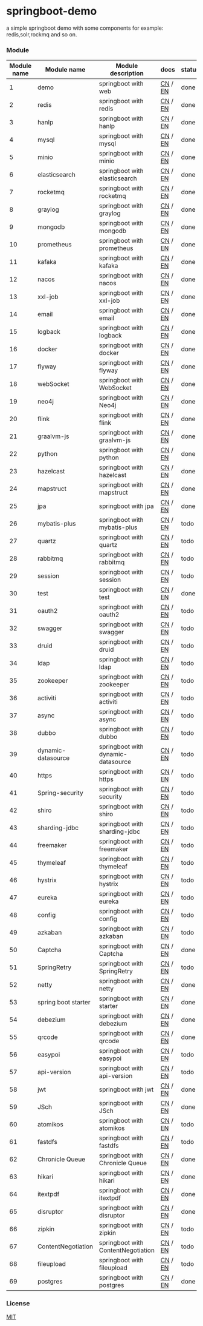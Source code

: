 # springboot-demo

a simple springboot demo with some components for example: redis,solr,rockmq and so on.


###  Module 

| Module name | Module name         | Module description                 | docs                                                                                                                                                                            | status |
|-------------|---------------------|------------------------------------|---------------------------------------------------------------------------------------------------------------------------------------------------------------------------------|--------|
| 1           | demo                | springboot with web                | [CN](http://www.liuhaihua.cn/archives/710149.html) / [EN](https://jxausea.medium.com/%E4%B8%80-create-springboot-module-8ed28523a961)                                           | done   |
| 2           | redis               | springboot with redis              | [CN](http://www.liuhaihua.cn/archives/710158.html) / [EN](https://jxausea.medium.com/springboot-integrated-redis-entry-demo-ea8084843856)                                       | done   |
| 3           | hanlp               | springboot with hanlp              | [CN](http://www.liuhaihua.cn/archives/710210.html) / [EN](https://jxausea.medium.com/springboot-integrated-hanlp-quick-start-demo-d90e0256e2da)                                 | done   |
| 4           | mysql               | springboot with mysql              | [CN](http://www.liuhaihua.cn/archives/710165.html) / [EN](https://jxausea.medium.com/springboot-integrated-mysql-entry-demo-0a94a78bdb60)                                       | done   |
| 5           | minio               | springboot with minio              | [CN](http://www.liuhaihua.cn/archives/710171.html) / [EN](https://jxausea.medium.com/springboot-integrated-minio-quick-start-tutorial-8ef1afe3f9e5)                             | done   |
| 6           | elasticsearch       | springboot with elasticsearch      | [CN](http://www.liuhaihua.cn/archives/710195.html) / [EN](https://jxausea.medium.com/springboot-integrated-elasticsearch-quick-start-demo-cdc17e5380eb)                         | done   |
| 7           | rocketmq            | springboot with rocketmq           | [CN](http://www.liuhaihua.cn/archives/710205.html) / [EN](https://jxausea.medium.com/springboot-integrated-rocketmq-q-quick-start-demo-96aeff8738e7)                            | done   |
| 8           | graylog             | springboot with graylog            | [CN](http://www.liuhaihua.cn/archives/710178.html) / [EN](https://jxausea.medium.com/springboot-integrated-graylog-quick-start-demo-b10b0be04a93)                               | done   |
| 9           | mongodb             | springboot with mongodb            | [CN](http://www.liuhaihua.cn/archives/710188.html) / [EN](https://jxausea.medium.com/springboot-integrated-mongodb-quick-start-demo-78c54e55cc88)                               | done   |
| 10          | prometheus          | springboot with prometheus         | [CN](http://www.liuhaihua.cn/archives/710215.html) / [EN](https://jxausea.medium.com/springboot-integrated-prometheus-quick-start-demo-cdfefd789b48)                            | done   |
| 11          | kafaka              | springboot with kafaka             | [CN](http://www.liuhaihua.cn/archives/710233.html) / [EN](https://jxausea.medium.com/springboot-integrated-kafka-quick-start-demo-c5f217b93336)                                 | done   |
| 12          | nacos               | springboot with nacos              | [CN](http://www.liuhaihua.cn/archives/710246.html) / [EN](https://medium.com/@jxausea/springboot-intergrated-nacos-quick-start-demo-acca4f5cf749)                               | done   |
| 13          | xxl-job             | springboot with xxl-job            | [CN](http://www.liuhaihua.cn/archives/710250.html) / [EN](https://jxausea.medium.com/springboot-integrated-xxl-job-quick-start-demo-36d28da2f6fe)                               | done   |
| 14          | email               | springboot with email              | [CN](http://www.liuhaihua.cn/archives/710258.html) / [EN](https://jxausea.medium.com/springboot-integrated-mail-quick-start-demo-f3001c4c52f3)                                  | done   |
| 15          | logback             | springboot with logback            | [CN](http://www.liuhaihua.cn/archives/710275.html) / [EN](https://jxausea.medium.com/springboot-integrates-logback-to-print-color-logs-0062baeaae43)                            | done   |
| 16          | docker              | springboot with docker             | [CN](http://www.liuhaihua.cn/archives/710227.html) / [EN](https://jxausea.medium.com/springboot-integrated-docker-quick-start-demo-3638a847bf8e)                                | done   |
| 17          | flyway              | springboot with flyway             | [CN](http://www.liuhaihua.cn/archives/710280.html) / [EN](https://jxausea.medium.com/spring-boot-integrated-flyway-quick-start-demo-177e49e5d1ab)                               | done   |
| 18          | webSocket           | springboot with WebSocket          | [CN](http://www.liuhaihua.cn/archives/710240.html) / [EN](https://jxausea.medium.com/springboot-integrated-websocket-quick-start-demo-45c889c42ec3)                             | done   |
| 19          | neo4j               | springboot with Neo4j              | [CN](http://www.liuhaihua.cn/archives/710286.html) / [EN](https://jxausea.medium.com/spring-boot-integrates-neo4j-to-implement-a-simple-knowledge-graph-fca16db05ead)           | done   |
| 20          | flink               | springboot with flink              | [CN](http://www.liuhaihua.cn/archives/710270.html) / [EN](https://jxausea.medium.com/springboot-integrated-flink-quick-start-demo-1f9287770f26)                                 | done   |
| 21          | graalvm-js          | springboot with graalvm-js         | [CN](http://www.liuhaihua.cn/archives/710296.html) / [EN](https://jxausea.medium.com/spring-boot-integrated-graalvm-js-engine-quick-start-demo-5ee370b9b604)                    | done   |
| 22          | python              | springboot with python             | [CN](http://www.liuhaihua.cn/archives/710307.html) / [EN](https://jxausea.medium.com/spring-boot-integrated-python-engine-quick-start-demo-24d3f96cc4aa)                        | done   |
| 23          | hazelcast           | springboot with hazelcast          | [CN](http://www.liuhaihua.cn/archives/710310.html) / [EN](https://jxausea.medium.com/spring-boot-integrated-hazelcast-implements-distributed-cache-8a83d9ba21df)                | done   |
| 24          | mapstruct           | springboot with mapstruct          | [CN](http://www.liuhaihua.cn/archives/710319.html) / [EN](https://jxausea.medium.com/spring-boot-integrated-mapstruct-quick-start-demo-9246a57ed906)                            | done   |
| 25          | jpa                 | springboot with jpa                | [CN](http://www.liuhaihua.cn/archives/710351.html) / [EN](https://jxausea.medium.com/spring-boot-integrated-jpa-quick-start-demo-4ef95dc4b9bb)                                  | done   |
| 26          | mybatis-plus        | springboot with mybatis-plus       | [CN](###) / [EN](###)                                                                                                                                                           | todo   |
| 27          | quartz              | springboot with quartz             | [CN](###) / [EN](###)                                                                                                                                                           | todo   |
| 28          | rabbitmq            | springboot with rabbitmq           | [CN](###) / [EN](###)                                                                                                                                                           | todo   |
| 29          | session             | springboot with session            | [CN](###) / [EN](###)                                                                                                                                                           | todo   |
| 30          | test                | springboot with test               | [CN](http://www.liuhaihua.cn/archives/710395.html) / [EN](https://jxausea.medium.com/spring-boot-unit-testing-quick-start-demo-770ef4a17399) | done   |
| 31          | oauth2              | springboot with oauth2             | [CN](###) / [EN](###)                                                                                                                                                           | todo   |
| 32          | swagger             | springboot with swagger            | [CN](###) / [EN](###)                                                                                                                                                           | todo   |
| 33          | druid               | springboot with druid              | [CN](###) / [EN](###)                                                                                                                                                           | todo   |
| 34          | ldap                | springboot with ldap               | [CN](###) / [EN](###)                                                                                                                                                           | todo   |
| 35          | zookeeper           | springboot with zookeeper          | [CN](###) / [EN](###)                                                                                                                                                           | todo   |
| 36          | activiti            | springboot with activiti           | [CN](###) / [EN](###)                                                                                                                                                           | todo   |
| 37          | async               | springboot with async              | [CN](###) / [EN](###)                                                                                                                                                           | todo   |
| 38          | dubbo               | springboot with dubbo              | [CN](###) / [EN](###)                                                                                                                                                           | todo   |
| 39          | dynamic-datasource  | springboot with dynamic-datasource | [CN](###) / [EN](###)                                                                                                                                                           | todo   |
| 40          | https               | springboot with https              | [CN](###) / [EN](###)                                                                                                                                                           | todo   |
| 41          | Spring-security     | springboot with security           | [CN](###) / [EN](###)                                                                                                                                                           | todo   |
| 42          | shiro               | springboot with shiro              | [CN](###) / [EN](###)                                                                                                                                                           | todo   |
| 43          | sharding-jdbc       | springboot with sharding-jdbc      | [CN](###) / [EN](###)                                                                                                                                                           | todo   |
| 44          | freemaker           | springboot with freemaker          | [CN](###) / [EN](###)                                                                                                                                                           | todo   |
| 45          | thymeleaf           | springboot with thymeleaf          | [CN](###) / [EN](###)                                                                                                                                                           | todo   |
| 46          | hystrix             | springboot with hystrix            | [CN](###) / [EN](###)                                                                                                                                                           | todo   |
| 47          | eureka              | springboot with eureka             | [CN](###) / [EN](###)                                                                                                                                                           | todo   |
| 48          | config              | springboot with config             | [CN](###) / [EN](###)                                                                                                                                                           | todo   |
| 49          | azkaban             | springboot with azkaban            | [CN](###) / [EN](###)                                                                                                                                                           | todo   |
| 50          | Captcha             | springboot with Captcha            | [CN](http://www.liuhaihua.cn/archives/710384.html) / [EN](https://jxausea.medium.com/spring-boot-integrates-aj-captcha-to-implement-sliding-verification-code-function-ed32fabcf7d9)  | done   |
| 51          | SpringRetry         | springboot with SpringRetry        | [CN](###) / [EN](###)                                                                                                                                                           | todo   |
| 52          | netty               | springboot with netty              | [CN](http://www.liuhaihua.cn/archives/710299.html) / [EN](https://jxausea.medium.com/spring-boot-intergratd-netty-implements-websocket-communication-2302e09cf748)              | done   |
| 53          | spring boot starter | springboot with starter            | [CN](http://www.liuhaihua.cn/archives/710303.html) / [EN](https://jxausea.medium.com/how-to-make-your-custom-spring-boot-starter-component-b6b88bc47415)                        | done   |
| 54          | debezium            | springboot with debezium           | [CN](http://www.liuhaihua.cn/archives/710327.html) / [EN](https://jxausea.medium.com/spring-boot-integrated-debezium-quick-start-demo-cbbc6fa8a16f)                             | done   |
| 55          | qrcode              | springboot with qrcode             | [CN](http://www.liuhaihua.cn/archives/710338.html) / [EN](https://jxausea.medium.com/spring-boot-integrates-zxing-to-implement-the-function-of-generating-qr-codes-2db3209b80e7) | done   |
| 56          | easypoi             | springboot with easypoi            | [CN](###) / [EN](###)                                                                                                                                                           | todo   |
| 57          | api-version         | springboot with api-version        | [CN](###) / [EN](###)                                                                                                                                                           | todo   |
| 58          | jwt                 | springboot with jwt                | [CN](http://www.liuhaihua.cn/archives/710374.html) / [EN](https://jxausea.medium.com/spring-boot-integrated-jwt-quick-start-demo-44d2e2585a5e)   | done   |
| 59          | JSch                | springboot with JSch               | [CN](http://www.liuhaihua.cn/archives/710346.html) / [EN](https://jxausea.medium.com/spring-boot-integrated-jsch-quick-start-demo-3e02e90a5eb5)                                 | done   |
| 60          | atomikos            | springboot with atomikos           | [CN](###) / [EN](###)                                                                                                                                                           | todo   |
| 61          | fastdfs             | springboot with fastdfs            | [CN](###) / [EN](###)                                                                                                                                                           | todo   |
| 62          | Chronicle Queue     | springboot with Chronicle Queue    | [CN](http://www.liuhaihua.cn/archives/710334.html) / [EN](https://jxausea.medium.com/spring-boot-integrated-chronicle-queue-quick-start-demo-a9b776b9c2b4)                      | done   |
| 63          | hikari              | springboot with hikari             | [CN](http://www.liuhaihua.cn/archives/710358.html) / [EN](https://jxausea.medium.com/spring-boot-integrated-hikari-quick-start-demo-b04dc7b1bbe9)       | done   |
| 64          | itextpdf            | springboot with itextpdf           | [CN](http://www.liuhaihua.cn/archives/710362.html) / [EN](https://jxausea.medium.com/spring-boot-integrates-itext-to-realize-the-function-of-generating-pdf-from-html-89e58e2c83ec)      | done   |
| 65          | disruptor           | springboot with disruptor          | [CN](http://www.liuhaihua.cn/archives/710370.html) / [EN](https://jxausea.medium.com/spring-boot-integrated-disruptor-quick-start-demo-4260a4f0a4d9)   | done   |
| 66          | zipkin              | springboot with zipkin             | [CN](###) / [EN](###)                                                                                                                                                           | todo   |
| 67          | ContentNegotiation  | springboot with ContentNegotiation | [CN](###) / [EN](###)                                                                                                                                                           | todo   |
| 68          | fileupload          | springboot with fileupload         | [CN](###) / [EN](###)                                                                                                                                                           | todo   |
| 69          | postgres            | springboot with postgres         | [CN](###) / [EN](###)                                                                                                                                                           | done   |






### License

[MIT](http://opensource.org/licenses/MIT)
